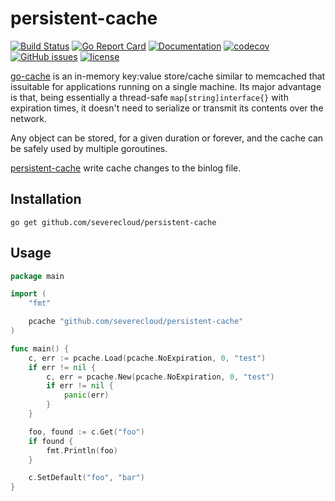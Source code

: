 # persistent-cache

[![Build Status](https://travis-ci.org/SevereCloud/persistent-cache.svg?branch=master)](https://travis-ci.org/SevereCloud/persistent-cache)
[![Go Report Card](https://goreportcard.com/badge/github.com/severecloud/persistent-cache)](https://goreportcard.com/report/github.com/severecloud/persistent-cache)
[![Documentation](https://godoc.org/github.com/severecloud/persistent-cache?status.svg)](http://godoc.org/github.com/severecloud/persistent-cache)
[![codecov](https://codecov.io/gh/SevereCloud/persistent-cache/branch/master/graph/badge.svg)](https://codecov.io/gh/SevereCloud/persistent-cache)
[![GitHub issues](https://img.shields.io/github/issues/severecloud/persistent-cache.svg)](https://github.com/severecloud/persistent-cache/issues)
[![license](https://img.shields.io/github/license/severecloud/persistent-cache.svg?maxAge=2592000)](https://github.com/severecloud/persistent-cache/LICENSE)

[go-cache](https://github.com/patrickmn/go-cache) is an in-memory key:value 
store/cache similar to memcached that issuitable for applications running on
a single machine. Its major advantage is that, being essentially a thread-safe
`map[string]interface{}` with expiration times, it doesn't need to serialize
or transmit its contents over the network.

Any object can be stored, for a given duration or forever, and the cache can be
safely used by multiple goroutines.

[persistent-cache](https://github.com/severecloud/persistent-cache) write cache
changes to the binlog file.


## Installation

`go get github.com/severecloud/persistent-cache`

## Usage

```go
package main

import (
	"fmt"

	pcache "github.com/severecloud/persistent-cache"
)

func main() {
	c, err := pcache.Load(pcache.NoExpiration, 0, "test")
	if err != nil {
		c, err = pcache.New(pcache.NoExpiration, 0, "test")
		if err != nil {
			panic(err)
		}
	}

	foo, found := c.Get("foo")
	if found {
		fmt.Println(foo)
	}

	c.SetDefault("foo", "bar")
}
```
